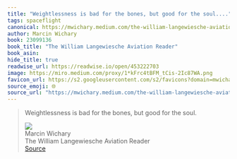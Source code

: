 ```yaml
---
title: "Weightlessness is bad for the bones, but good for the soul...."
tags: spaceflight
canonical: https://mwichary.medium.com/the-william-langewiesche-aviation-reader-2bd5d06d0e04
author: Marcin Wichary
book: 23099136
book_title: "The William Langewiesche Aviation Reader"
book_asin: 
hide_title: true
readwise_url: https://readwise.io/open/453222703
image: https://miro.medium.com/proxy/1*kFrc4tBFM_tCis-2Ic87WA.png
favicon_url: https://s2.googleusercontent.com/s2/favicons?domain=mwichary.medium.com
source_emoji: 🌐
source_url: "https://mwichary.medium.com/the-william-langewiesche-aviation-reader-2bd5d06d0e04#:~:text=Weightlessness%20is%20bad,for%20the%20soul."
---
```


> Weightlessness is bad for the bones, but good for the soul.
> <div class="quoteback-footer"><div class="quoteback-avatar"><img class="mini-favicon" src="https://s2.googleusercontent.com/s2/favicons?domain=mwichary.medium.com"></div><div class="quoteback-metadata"><div class="metadata-inner"><span style="display:none">FROM:</span><div aria-label="Marcin Wichary" class="quoteback-author"> Marcin Wichary</div><div aria-label="The William Langewiesche Aviation Reader" class="quoteback-title"> The William Langewiesche Aviation Reader</div></div></div><div class="quoteback-backlink"><a target="_blank" aria-label="go to the full text of this quotation" rel="noopener" href="https://mwichary.medium.com/the-william-langewiesche-aviation-reader-2bd5d06d0e04#:~:text=Weightlessness%20is%20bad,for%20the%20soul." class="quoteback-arrow"> Source</a></div></div>